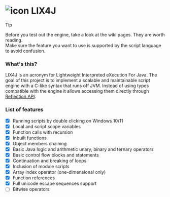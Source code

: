 [icon]: https://raw.githubusercontent.com/inc0g-repoz/lix4j/refs/heads/main/src/assets/icon.png
[reflection]: https://www.oracle.com/technical-resources/articles/java/javareflection.html
<!-- The stuff above is invisible -->

# ![icon] LIX4J

> [!TIP]
> Before you test out the engine, take a look at the wiki pages. They are worth reading.<br>
> Make sure the feature you want to use is supported by the script language to avoid confusion.

### What's this?
LIX4J is an acronym for Lightweight Interpreted eXecution For Java.
The goal of this project is to implement a scalable and maintainable script engine with a C-like syntax that runs off JVM.
Instead of using types compatible with the engine it allows accessing them directly through [Reflection API][reflection].

### List of features
- [x] Running scripts by double clicking on Windows 10/11
- [x] Local and script scope variables
- [x] Function calls with recursion
- [x] Inbuilt functions
- [x] Object members chaining
- [x] Basic Java logic and arithmetic unary, binary and ternary operators
- [x] Basic control flow blocks and statements
- [x] Continuation and breaking of loops
- [x] Inclusion of module scripts
- [x] Array index operator (one-dimensional only)
- [x] Function references
- [x] Full unicode escape sequences support
- [ ] Bitwise operators
